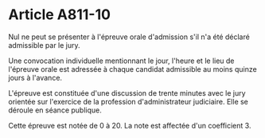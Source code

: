 # Article A811-10

<p> 					Nul ne peut se présenter à l'épreuve orale d'admission s'il n'a été déclaré admissible par le jury.</p><p>Une convocation individuelle mentionnant le jour, l'heure et le lieu de l'épreuve orale est adressée à chaque candidat admissible au moins quinze jours à l'avance.</p><p>L'épreuve est constituée d'une discussion de trente minutes avec le jury orientée sur l'exercice de la profession d'administrateur judiciaire. Elle se déroule en séance publique.</p><p>Cette épreuve est notée de 0 à 20. La note est affectée d'un coefficient 3.<br/></p>